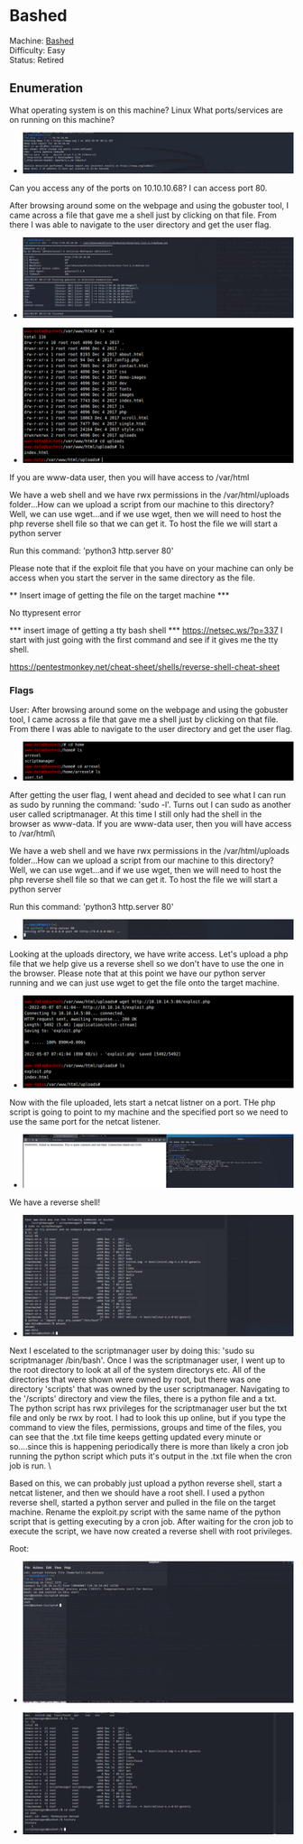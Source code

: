 # Bashed 

Machine: [Bashed](https://app.hackthebox.com/machines/Bashed)\
Difficulty: Easy\
Status: Retired



## Enumeration

What operating system is on this machine? Linux
What ports/services are on running on this machine? 
- ![Results!](screenshots/1.png) 


Can you access any of the ports on 10.10.10.68? I can access port 80.


After browsing around some on the webpage and using the gobuster tool, I came across a file that gave me a shell just by clicking on that file. From there I was able to navigate to the user directory and get the user flag.

- ![Results!](screenshots/2.png) 


- ![Results!](screenshots/3.png) 




If you are www-data user, then you will have access to /var/html

We have a web shell and we have rwx permissions in the /var/html/uploads folder...How can we upload a script from our machine to this directory? Well, we can use wget...and if we use wget, then we will need to host the php reverse shell file so that we can get it. To host the file we will start a python server

Run this command: 'python3 http.server 80'


Please note that if the exploit file that you have on your machine can only be access when you start the server in the same directory as the file. 

** Insert image of getting the file on the target machine ***


No ttypresent error


*** insert image of getting a tty bash shell ***
https://netsec.ws/?p=337
I start with just going with the first command and see if it gives me the tty shell.

https://pentestmonkey.net/cheat-sheet/shells/reverse-shell-cheat-sheet



### Flags
User: After browsing around some on the webpage and using the gobuster tool, I came across a file that gave me a shell just by clicking on that file. From there I was able to navigate to the user directory and get the user flag.

- ![Results!](screenshots/4.png) 

After getting the user flag, I went ahead and decided to see what I can run as sudo by running the command: 
'sudo -l'. Turns out I can sudo as another user called scriptmanager. At this time I still only had the shell in the browser as www-data. If you are www-data user, then you will have access to /var/html\

We have a web shell and we have rwx permissions in the /var/html/uploads folder...How can we upload a script from our machine to this directory? Well, we can use wget...and if we use wget, then we will need to host the php reverse shell file so that we can get it. To host the file we will start a python server

Run this command: 'python3 http.server 80'

- ![Results!](screenshots/5.png) 

Looking at the uploads directory, we have write access. Let's upload a php file that we help give us a reverse shell so we don't have to use the one in the browser. Please note that at this point we have our python server running and we can just use wget to get the file onto the target machine.

- ![Results!](screenshots/6.png) 

Now with the file uploaded, lets start a netcat listner on a port. THe php script is going to point to my machine and the specified port so we need to use the same port for the netcat listener.

- ![Results!](screenshots/7.png) 

We have a reverse shell!
- ![Results!](screenshots/8.png) 

Next I escelated to the scriptmanager user by doing this: 'sudo su scriptmanager /bin/bash'.  Once I was the scriptmanager user, I went up to the root directory to look at all of the system directorys etc. All of the directories that were shown were owned by root, but there was one directory 'scripts' that was owned by the user scriptmanager. Navigating to the '/scripts' directory and view the files, there is a python file and a txt. \
The python script has rwx privileges for the scriptmanager user but the txt file and only be rwx by root. I had to look this up online, but if you type the command to view the files, permissions, groups and time of the files, you can see that the .txt file time keeps getting updated every minute or so....since this is happening periodically there is more than likely a cron job running the python script which puts it's output in the .txt file when the cron job is run. \

Based on this, we can probably just upload a python reverse shell, start a netcat listener, and then we should have a root shell. I used a python reverse shell, started a python server and pulled in the file on the target machine. Rename the exploit.py script with the same name of the python script that is getting executing by a cron job. After waiting for the cron job to execute the script, we have now created a reverse shell with root privileges. 


Root: 
- ![Results!](screenshots/9.png) 

- ![Results!](screenshots/10.png) 
